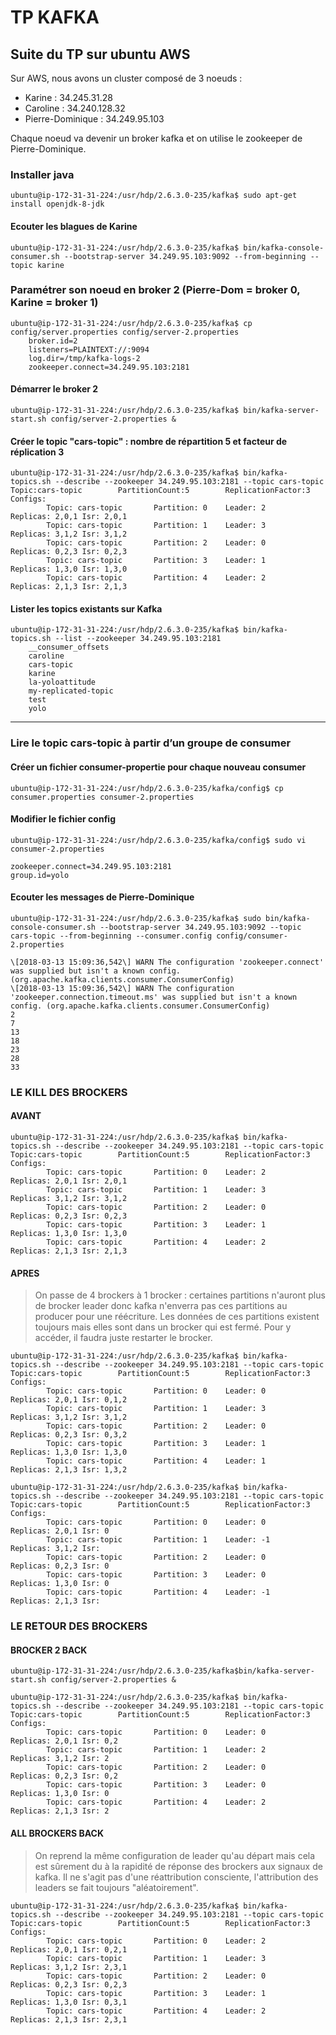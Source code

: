# TP KAFKA
## Suite du TP sur ubuntu AWS 
Sur AWS, nous avons un cluster composé de 3 noeuds : 
- Karine : 34.245.31.28
- Caroline : 34.240.128.32
- Pierre-Dominique : 34.249.95.103

Chaque noeud va devenir un broker kafka et on utilise le zookeeper de Pierre-Dominique.

### Installer java
```
ubuntu@ip-172-31-31-224:/usr/hdp/2.6.3.0-235/kafka$ sudo apt-get install openjdk-8-jdk
```
#### Ecouter les blagues de Karine 
```
ubuntu@ip-172-31-31-224:/usr/hdp/2.6.3.0-235/kafka$ bin/kafka-console-consumer.sh --bootstrap-server 34.249.95.103:9092 --from-beginning --topic karine
```

### Paramétrer son noeud en broker 2 (Pierre-Dom = broker 0, Karine = broker 1)
```
ubuntu@ip-172-31-31-224:/usr/hdp/2.6.3.0-235/kafka$ cp config/server.properties config/server-2.properties
	broker.id=2
	listeners=PLAINTEXT://:9094
	log.dir=/tmp/kafka-logs-2
	zookeeper.connect=34.249.95.103:2181
```

#### Démarrer le broker 2
```
ubuntu@ip-172-31-31-224:/usr/hdp/2.6.3.0-235/kafka$ bin/kafka-server-start.sh config/server-2.properties &
```

#### Créer le topic "cars-topic" : nombre de répartition 5 et facteur de réplication 3  
```
ubuntu@ip-172-31-31-224:/usr/hdp/2.6.3.0-235/kafka$ bin/kafka-topics.sh --describe --zookeeper 34.249.95.103:2181 --topic cars-topic
Topic:cars-topic        PartitionCount:5        ReplicationFactor:3     Configs:
        Topic: cars-topic       Partition: 0    Leader: 2       Replicas: 2,0,1 Isr: 2,0,1
        Topic: cars-topic       Partition: 1    Leader: 3       Replicas: 3,1,2 Isr: 3,1,2
        Topic: cars-topic       Partition: 2    Leader: 0       Replicas: 0,2,3 Isr: 0,2,3
        Topic: cars-topic       Partition: 3    Leader: 1       Replicas: 1,3,0 Isr: 1,3,0
        Topic: cars-topic       Partition: 4    Leader: 2       Replicas: 2,1,3 Isr: 2,1,3
```
#### Lister les topics existants sur Kafka
```
ubuntu@ip-172-31-31-224:/usr/hdp/2.6.3.0-235/kafka$ bin/kafka-topics.sh --list --zookeeper 34.249.95.103:2181
	__consumer_offsets
	caroline
	cars-topic
	karine
	la-yoloattitude
	my-replicated-topic
	test
	yolo
```

_____________
### Lire le topic cars-topic à partir d’un groupe de consumer

#### Créer un fichier consumer-propertie pour chaque nouveau consumer
```
ubuntu@ip-172-31-31-224:/usr/hdp/2.6.3.0-235/kafka/config$ cp consumer.properties consumer-2.properties
```

#### Modifier le fichier config
```
ubuntu@ip-172-31-31-224:/usr/hdp/2.6.3.0-235/kafka/config$ sudo vi consumer-2.properties

zookeeper.connect=34.249.95.103:2181
group.id=yolo
```
#### Ecouter les messages de Pierre-Dominique
```
ubuntu@ip-172-31-31-224:/usr/hdp/2.6.3.0-235/kafka$ sudo bin/kafka-console-consumer.sh --bootstrap-server 34.249.95.103:9092 --topic cars-topic --from-beginning --consumer.config config/consumer-2.properties

\[2018-03-13 15:09:36,542\] WARN The configuration 'zookeeper.connect' was supplied but isn't a known config. (org.apache.kafka.clients.consumer.ConsumerConfig)
\[2018-03-13 15:09:36,542\] WARN The configuration 'zookeeper.connection.timeout.ms' was supplied but isn't a known config. (org.apache.kafka.clients.consumer.ConsumerConfig)
2
7
13
18
23
28
33
```
### LE KILL DES BROCKERS
#### AVANT
```
ubuntu@ip-172-31-31-224:/usr/hdp/2.6.3.0-235/kafka$ bin/kafka-topics.sh --describe --zookeeper 34.249.95.103:2181 --topic cars-topic
Topic:cars-topic        PartitionCount:5        ReplicationFactor:3     Configs:
        Topic: cars-topic       Partition: 0    Leader: 2       Replicas: 2,0,1 Isr: 2,0,1
        Topic: cars-topic       Partition: 1    Leader: 3       Replicas: 3,1,2 Isr: 3,1,2
        Topic: cars-topic       Partition: 2    Leader: 0       Replicas: 0,2,3 Isr: 0,2,3
        Topic: cars-topic       Partition: 3    Leader: 1       Replicas: 1,3,0 Isr: 1,3,0
        Topic: cars-topic       Partition: 4    Leader: 2       Replicas: 2,1,3 Isr: 2,1,3
```
#### APRES
> On passe de 4 brockers à 1 brocker : certaines partitions n'auront plus de brocker leader donc kafka n'enverra pas ces partitions au producer pour une réécriture. Les données de ces partitions existent toujours mais elles sont dans un brocker qui est fermé. Pour y accéder, il faudra juste restarter le brocker.
```
ubuntu@ip-172-31-31-224:/usr/hdp/2.6.3.0-235/kafka$ bin/kafka-topics.sh --describe --zookeeper 34.249.95.103:2181 --topic cars-topic
Topic:cars-topic        PartitionCount:5        ReplicationFactor:3     Configs:
        Topic: cars-topic       Partition: 0    Leader: 0       Replicas: 2,0,1 Isr: 0,1,2
        Topic: cars-topic       Partition: 1    Leader: 3       Replicas: 3,1,2 Isr: 3,1,2
        Topic: cars-topic       Partition: 2    Leader: 0       Replicas: 0,2,3 Isr: 0,3,2
        Topic: cars-topic       Partition: 3    Leader: 1       Replicas: 1,3,0 Isr: 1,3,0
        Topic: cars-topic       Partition: 4    Leader: 1       Replicas: 2,1,3 Isr: 1,3,2
	
ubuntu@ip-172-31-31-224:/usr/hdp/2.6.3.0-235/kafka$ bin/kafka-topics.sh --describe --zookeeper 34.249.95.103:2181 --topic cars-topic
Topic:cars-topic        PartitionCount:5        ReplicationFactor:3     Configs:
        Topic: cars-topic       Partition: 0    Leader: 0       Replicas: 2,0,1 Isr: 0
        Topic: cars-topic       Partition: 1    Leader: -1      Replicas: 3,1,2 Isr:
        Topic: cars-topic       Partition: 2    Leader: 0       Replicas: 0,2,3 Isr: 0
        Topic: cars-topic       Partition: 3    Leader: 0       Replicas: 1,3,0 Isr: 0
        Topic: cars-topic       Partition: 4    Leader: -1      Replicas: 2,1,3 Isr:
```

### LE RETOUR DES BROCKERS 
#### BROCKER 2 BACK
```
ubuntu@ip-172-31-31-224:/usr/hdp/2.6.3.0-235/kafka$bin/kafka-server-start.sh config/server-2.properties &

ubuntu@ip-172-31-31-224:/usr/hdp/2.6.3.0-235/kafka$ bin/kafka-topics.sh --describe --zookeeper 34.249.95.103:2181 --topic cars-topic
Topic:cars-topic        PartitionCount:5        ReplicationFactor:3     Configs:
        Topic: cars-topic       Partition: 0    Leader: 0       Replicas: 2,0,1 Isr: 0,2
        Topic: cars-topic       Partition: 1    Leader: 2       Replicas: 3,1,2 Isr: 2
        Topic: cars-topic       Partition: 2    Leader: 0       Replicas: 0,2,3 Isr: 0,2
        Topic: cars-topic       Partition: 3    Leader: 0       Replicas: 1,3,0 Isr: 0
        Topic: cars-topic       Partition: 4    Leader: 2       Replicas: 2,1,3 Isr: 2
```
#### ALL BROCKERS BACK
> On reprend la même configuration de leader qu'au départ mais cela est sûrement du à la rapidité de réponse des brockers aux signaux de kafka. Il ne s'agit pas d'une réattribution consciente, l'attribution des leaders se fait toujours "aléatoirement".
```
ubuntu@ip-172-31-31-224:/usr/hdp/2.6.3.0-235/kafka$ bin/kafka-topics.sh --describe --zookeeper 34.249.95.103:2181 --topic cars-topic
Topic:cars-topic        PartitionCount:5        ReplicationFactor:3     Configs:
        Topic: cars-topic       Partition: 0    Leader: 2       Replicas: 2,0,1 Isr: 0,2,1
        Topic: cars-topic       Partition: 1    Leader: 3       Replicas: 3,1,2 Isr: 2,3,1
        Topic: cars-topic       Partition: 2    Leader: 0       Replicas: 0,2,3 Isr: 0,2,3
        Topic: cars-topic       Partition: 3    Leader: 1       Replicas: 1,3,0 Isr: 0,3,1
        Topic: cars-topic       Partition: 4    Leader: 2       Replicas: 2,1,3 Isr: 2,3,1
```
